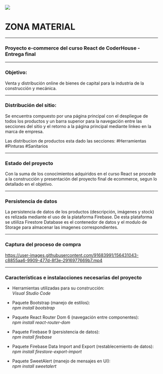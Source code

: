 ![](./images/logoMarca.png)

# ZONA MATERIAL
------------
### Proyecto e-commerce del curso React de CoderHouse - Entrega final
------------
### Objetivo: 
Venta y distribución online de bienes de capital para la industria de la construcción y mecánica. 

------------
### Distribución del sitio:
Se encuentra compuesto por una página principal con el despliegue de todos los productos y un barra superior para la navegación entre las secciones del sitio y el retorno a la página principal mediante linkeo en la marca de empresa. 

Las distribucion de productos esta dado las secciones:
 #Herramientas 
 #Pinturas
 #Sanitarios  

------------
### Estado del proyecto
Con la suma de los conocimientos adquiridos en el curso React se procede a la construcción y presentación del proyecto final de ecommerce, segun lo detallado en el objetivo. 

------------
### Persistencia de datos
La persistencia de datos de los productos (descripción, imágenes y stock) es relizada mediante el uso de la plataforma Firebase. De esta plataforma se utiiliza Firestore Database es el contenedor de datos y el modulo de Storage para almacenar las imagenes correspondientes.

------------
### Captura del proceso de compra
https://user-images.githubusercontent.com/91683991/156431043-c8855aa6-9909-477d-8f3e-2916977669b7.mp4

------------
### Características e instalacciones necesarias del proyecto
- Herramientas utilizadas para su construcción:  
 *Visual Studio Code*

- Paquete Bootstrap (manejo de estilos):  
*npm install bootstrap*

- Paquete React Router Dom 6 (navegación entre componentes):  
*npm install react-router-dom*

- Paquete Firebase 9 (persistencia de datos):  
*npm install firebase*

- Paquete Firebase Data Import and Export (restablecemiento de datos):  
*npm install firestore-export-import*

- Paquete SweetAlert (manejo de mensajes en UI):  
*npm install sweetalert*
